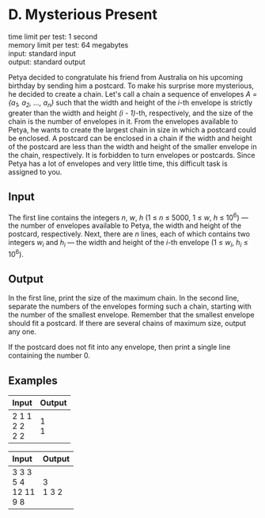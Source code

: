 # D. Mysterious Present
time limit per test: 1 second  
memory limit per test: 64 megabytes  
input: standard input  
output: standard output

Petya decided to congratulate his friend from Australia on his upcoming birthday by sending him a postcard. To make his surprise more mysterious, 
he decided to create a chain. Let's call a chain a sequence of envelopes *A = {a<sub>1</sub>, a<sub>2</sub>, ..., a<sub>n</sub>}* such that the 
width and height of the *i*-th envelope is strictly greater than the width and height *(i - 1)*-th, respectively, and the size of the chain is 
the number of envelopes in it. From the envelopes available to Petya, he wants to create the largest chain in size in which a postcard could be 
enclosed. A postcard can be enclosed in a chain if the width and height of the postcard are less than the width and height of the smaller envelope 
in the chain, respectively. It is forbidden to turn envelopes or postcards. Since Petya has a lot of envelopes and very little time, this 
difficult task is assigned to you.

## Input
The first line contains the integers *n*, *w*, *h* (1 ≤ *n* ≤ 5000, 1 ≤ *w*, *h* ≤ 10<sup>6</sup>) — the number of envelopes available to Petya, 
the width and height of the postcard, respectively. Next, there are *n* lines, each of which contains two integers *w<sub>i</sub>* and 
*h<sub>i</sub>* — the width and height of the *i*-th envelope (1 ≤ *w<sub>i</sub>*, *h<sub>i</sub>* ≤ 10<sup>6</sup>).

## Output
In the first line, print the size of the maximum chain. In the second line, separate the numbers of the envelopes forming such a chain, 
starting with the number of the smallest envelope. Remember that the smallest envelope should fit a postcard. If there are several chains 
of maximum size, output any one.  

If the postcard does not fit into any envelope, then print a single line containing the number 0.

## Examples
<table>
  <thead>
    <tr>
      <th align= "left">Input</th>
      <th align= "left">Output</th>
    </tr>
  </thead>
  <tbody>
    <tr>
        <td>
			2 1 1</br>
			2 2</br>
			2 2
        </td>
        <td>
			1</br>
			1
		</td>
    </tr>
  </tbody>
</table>

<table>
  <thead>
    <tr>
      <th align= "left">Input</th>
      <th align= "left">Output</th>
    </tr>
  </thead>
  <tbody>
    <tr>
        <td>
			3 3 3</br>
			5 4</br>
			12 11</br>
			9 8
        </td>
        <td>
			3</br>
			1 3 2 
		</td>
    </tr>
  </tbody>
</table>
